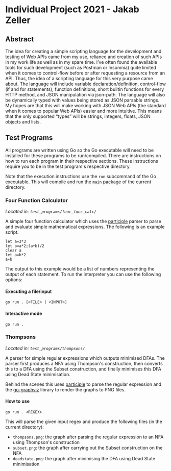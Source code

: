 # Individual Project 2021 - Jakab Zeller

## Abstract

The idea for creating a simple scripting language for the development and testing of Web APIs came from my use, reliance and creation of such APIs in my work life as well as in my spare time. I’ve often found the available tools for such development (such as Postman or Insomnia) quite limited when it comes to control-flow before or after requesting a resource from an API. Thus, the idea of a scripting language for this very purpose came about.
The language will include variable declaration/definition, control-flow (if and for statements), function definitions, short builtin functions for every HTTP method, and JSON manipulation via json-path. The language will also be dynamically typed with values being stored as JSON parsable strings. My hopes are that this will make working with JSON Web APIs (the standard when it comes to popular Web APIs) easier and more intuitive. This means that the only supported “types” will be strings, integers, floats, JSON objects and lists.

## Test Programs

All programs are written using Go so the Go executable will need to be installed for these programs to be run/compiled. There are instructions on how to run each program in their respective sections. These instructions require you to be in the test program's respective directory.<br/>

Note that the execution instructions use the `run` subcommand of the Go executable. This will compile and run the `main` package of the current directory.

### Four Function Calculator

*Located in: `test_programs/four_func_calc/`*<br/>

A simple four function calculator which uses the [participle](https://github.com/alecthomas/participle) parser to parse and evaluate simple mathematical expressions. The following is an example script.

```
let a=3*3
let b=a*2;(a+b)/2
clear a
let a=b*2
a+b
```

The output to this example would be a list of numbers representing the output of each statement. To run the interpreter you can use the following options:

#### Executing a file/input

`go run . [<FILE> | <INPUT>]`

#### Interactive mode

`go run .`

### Thompsons

*Located in: `test_programs/thompsons/`*<br/>

A parser for simple regular expressions which outputs minimised DFAs. The parser first produces a NFA using Thompson's construction, then converts this to a DFA using the Subset construction, and finally minimises this DFA using Dead State minimisation.<br/>

Behind the scenes this uses [participle](https://github.com/alecthomas/participle) to parse the regular expression and the [go-graphviz](https://github.com/goccy/go-graphviz) library to render the graphs to PNG files.

#### How to use

`go run . <REGEX>`

This will parse the given input regex and produce the following files (in the current directory):

- `thompsons.png`: the graph after parsing the regular expression to an NFA using Thompson's construction
- `subset.png`: the graph after carrying out the Subset construction on the NFA
- `deadstate.png`: the graph after minimising the DFA using Dead State minimisation
